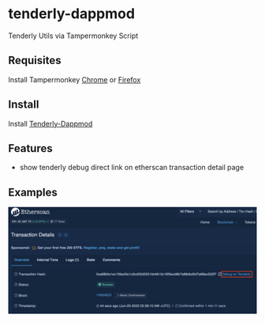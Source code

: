 # tenderly-dappmod
Tenderly Utils via Tampermonkey Script

## Requisites

Install Tampermonkey [Chrome](https://chrome.google.com/webstore/detail/tampermonkey/dhdgffkkebhmkfjojejmpbldmpobfkfo) or [Firefox](https://addons.mozilla.org/it/firefox/addon/tampermonkey/)

## Install

Install [Tenderly-Dappmod](https://github.com/emilianobonassi/tenderly-dappmod/raw/main/tenderly-dappmod.user.js)

## Features

- show tenderly debug direct link on etherscan transaction detail page

## Examples

![Debug on Tenderly](example.png)
